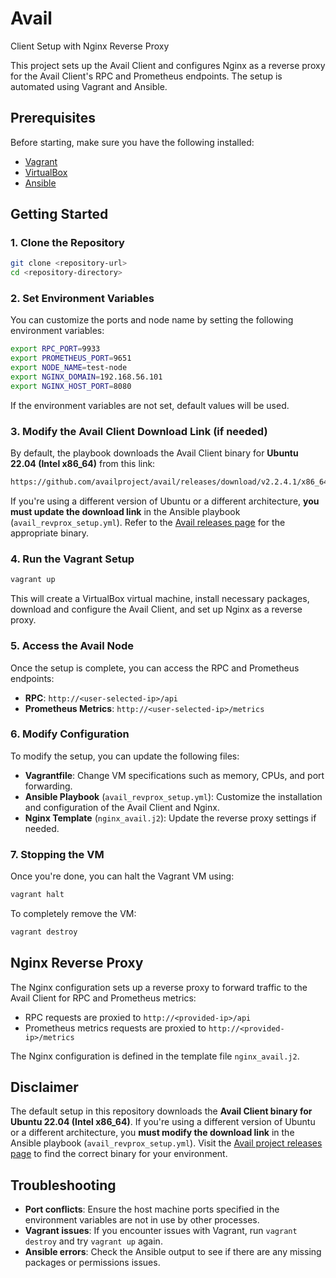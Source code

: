 # Avail 
Client Setup with Nginx Reverse Proxy

This project sets up the Avail Client and configures Nginx as a reverse proxy for the Avail Client's RPC and Prometheus endpoints. The setup is automated using Vagrant and Ansible.

## Prerequisites

Before starting, make sure you have the following installed:

- [Vagrant](https://www.vagrantup.com/downloads)
- [VirtualBox](https://www.virtualbox.org/wiki/Downloads)
- [Ansible](https://docs.ansible.com/ansible/latest/installation_guide/intro_installation.html)

## Getting Started

### 1. Clone the Repository

```bash
git clone <repository-url>
cd <repository-directory>
```

### 2. Set Environment Variables

You can customize the ports and node name by setting the following environment variables:

```bash
export RPC_PORT=9933
export PROMETHEUS_PORT=9651
export NODE_NAME=test-node
export NGINX_DOMAIN=192.168.56.101
export NGINX_HOST_PORT=8080
```

If the environment variables are not set, default values will be used.

### 3. Modify the Avail Client Download Link (if needed)

By default, the playbook downloads the Avail Client binary for **Ubuntu 22.04 (Intel x86_64)** from this link:

```bash
https://github.com/availproject/avail/releases/download/v2.2.4.1/x86_64-ubuntu-2204-avail-node.tar.gz
```

If you're using a different version of Ubuntu or a different architecture, **you must update the download link** in the Ansible playbook (`avail_revprox_setup.yml`). Refer to the [Avail releases page](https://github.com/availproject/avail/releases) for the appropriate binary.

### 4. Run the Vagrant Setup

```bash
vagrant up
```

This will create a VirtualBox virtual machine, install necessary packages, download and configure the Avail Client, and set up Nginx as a reverse proxy.

### 5. Access the Avail Node

Once the setup is complete, you can access the RPC and Prometheus endpoints:

- **RPC**: `http://<user-selected-ip>/api`
- **Prometheus Metrics**: `http://<user-selected-ip>/metrics`


### 6. Modify Configuration

To modify the setup, you can update the following files:

- **Vagrantfile**: Change VM specifications such as memory, CPUs, and port forwarding.
- **Ansible Playbook** (`avail_revprox_setup.yml`): Customize the installation and configuration of the Avail Client and Nginx.
- **Nginx Template** (`nginx_avail.j2`): Update the reverse proxy settings if needed.

### 7. Stopping the VM

Once you're done, you can halt the Vagrant VM using:

```bash
vagrant halt
```

To completely remove the VM:

```bash
vagrant destroy
```

## Nginx Reverse Proxy

The Nginx configuration sets up a reverse proxy to forward traffic to the Avail Client for RPC and Prometheus metrics:

- RPC requests are proxied to `http://<provided-ip>/api`
- Prometheus metrics requests are proxied to `http://<provided-ip>/metrics`

The Nginx configuration is defined in the template file `nginx_avail.j2`.

## Disclaimer

The default setup in this repository downloads the **Avail Client binary for Ubuntu 22.04 (Intel x86_64)**. If you're using a different version of Ubuntu or a different architecture, you **must modify the download link** in the Ansible playbook (`avail_revprox_setup.yml`). Visit the [Avail project releases page](https://github.com/availproject/avail/releases) to find the correct binary for your environment.

## Troubleshooting

- **Port conflicts**: Ensure the host machine ports specified in the environment variables are not in use by other processes.
- **Vagrant issues**: If you encounter issues with Vagrant, run `vagrant destroy` and try `vagrant up` again.
- **Ansible errors**: Check the Ansible output to see if there are any missing packages or permissions issues.

